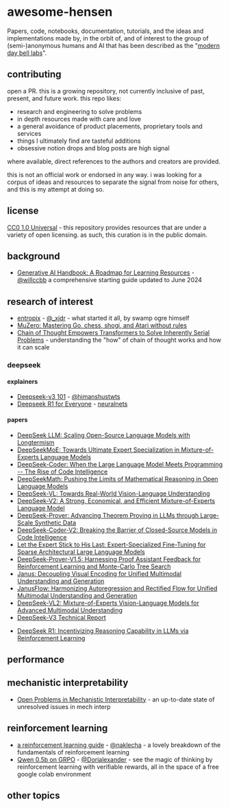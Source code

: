 # awesome-hensen

Papers, code, notebooks, documentation, tutorials, and the ideas and implementations made by, in the orbit of, and of interest to the group of (semi-)anonymous humans and AI that has been described as the "[modern day bell labs](https://x.com/wordgrammer/status/1847682840785564056)".

## contributing

open a PR. this is a growing repository, not currently inclusive of past, present, and future work. this repo likes:

* research and engineering to solve problems
* in depth resources made with care and love
* a general avoidance of product placements, proprietary tools and services
* things I ultimately find are tasteful additions
* obsessive notion drops and blog posts are high signal

where available, direct references to the authors and creators are provided.

this is not an official work or endorsed in any way. i was looking for a corpus of ideas and resources to separate the signal from noise for others, and this is my attempt at doing so.

## license

[CC0 1.0 Universal](./LICENSE) - this repository provides resources that are under a variety of open licensing. as such, this curation is in the public domain.

## background

- [Generative AI Handbook: A Roadmap for Learning Resources](https://genai-handbook.github.io/) - [@willccbb](https://x.com/willccbb) a comprehensive starting guide updated to June 2024

## research of interest

* [entropix](https://github.com/xjdr-alt/entropix) - [@_xjdr](https://x.com/_xjdr) - what started it all, by swamp ogre himself
* [MuZero: Mastering Go, chess, shogi, and Atari without rules](https://deepmind.google/discover/blog/muzero-mastering-go-chess-shogi-and-atari-without-rules/)
* [Chain of Thought Empowers Transformers to Solve Inherently Serial Problems](https://arxiv.org/abs/2402.12875) - understanding the "how" of chain of thought works and how it can scale

### deepseek

#### explainers

- [Deepseek-v3 101](https://lunar-joke-35b.notion.site/Deepseek-v3-101-169ba4b6a3fa8090a7aacaee1a1cefaa) - [@himanshustwts](https://x.com/himanshustwts)
- [Deepseek R1 for Everyone](https://trite-song-d6a.notion.site/) - [neuralnets](https://cneuralnets.netlify.app/)

#### papers

- [DeepSeek LLM: Scaling Open-Source Language Models with Longtermism](https://arxiv.org/abs/2401.02954)
- [DeepSeekMoE: Towards Ultimate Expert Specialization in Mixture-of-Experts Language Models](https://arxiv.org/abs/2401.06066)
- [DeepSeek-Coder: When the Large Language Model Meets Programming -- The Rise of Code Intelligence](https://arxiv.org/abs/2401.14196)
- [DeepSeekMath: Pushing the Limits of Mathematical Reasoning in Open Language Models](https://arxiv.org/abs/2402.03300)
- [DeepSeek-VL: Towards Real-World Vision-Language Understanding](https://arxiv.org/abs/2403.05525)
- [DeepSeek-V2: A Strong, Economical, and Efficient Mixture-of-Experts Language Model](https://arxiv.org/abs/2405.04434)
- [DeepSeek-Prover: Advancing Theorem Proving in LLMs through Large-Scale Synthetic Data](https://arxiv.org/abs/2405.14333)
- [DeepSeek-Coder-V2: Breaking the Barrier of Closed-Source Models in Code Intelligence](https://arxiv.org/abs/2406.11931)
- [Let the Expert Stick to His Last: Expert-Specialized Fine-Tuning for Sparse Architectural Large Language Models](https://arxiv.org/abs/2407.01906)
- [DeepSeek-Prover-V1.5: Harnessing Proof Assistant Feedback for Reinforcement Learning and Monte-Carlo Tree Search](https://arxiv.org/abs/2408.08152)
- [Janus: Decoupling Visual Encoding for Unified Multimodal Understanding and Generation](https://arxiv.org/abs/2410.13848)
- [JanusFlow: Harmonizing Autoregression and Rectified Flow for Unified Multimodal Understanding and Generation](https://arxiv.org/abs/2411.07975)
- [DeepSeek-VL2: Mixture-of-Experts Vision-Language Models for Advanced Multimodal Understanding](https://arxiv.org/abs/2412.10302)
- [DeepSeek-V3 Technical Report](https://arxiv.org/abs/2412.19437)
* [DeepSeek R1: Incentivizing Reasoning Capability in LLMs via Reinforcement Learning](https://arxiv.org/abs/2501.12948)

## performance

## mechanistic interpretability

* [Open Problems in Mechanistic Interpretability](https://arxiv.org/abs/2501.16496) - an up-to-date state of unresolved issues in mech interp

## reinforcement learning

* [a reinforcement learning guide](https://naklecha.notion.site/a-reinforcement-learning-guide) - [@naklecha](https://x.com/naklecha) - a lovely breakdown of the fundamentals of reinforcement learning
* [Qwen 0.5b on GRPO](https://colab.research.google.com/drive/1bfhs1FMLW3FGa8ydvkOZyBNxLYOu0Hev?usp=sharing) - [@Dorialexander](https://x.com/dorialexander/) - see the magic of thinking by reinforcement learning with verifiable rewards, all in the space of a free google colab environment

## other topics

